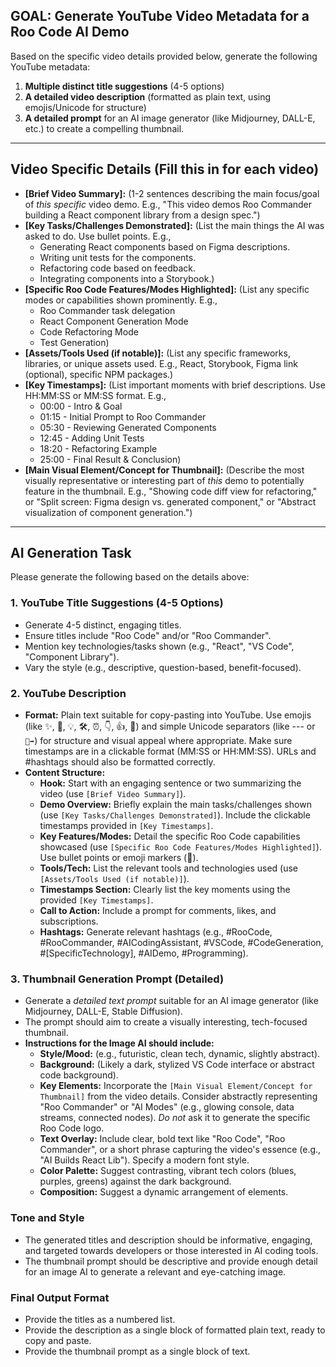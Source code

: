 ## GOAL: Generate YouTube Video Metadata for a Roo Code AI Demo

Based on the specific video details provided below, generate the following YouTube metadata:
1.  **Multiple distinct title suggestions** (4-5 options)
2.  **A detailed video description** (formatted as plain text, using emojis/Unicode for structure)
3.  **A detailed prompt** for an AI image generator (like Midjourney, DALL-E, etc.) to create a compelling thumbnail.

---

## Video Specific Details (Fill this in for each video)

*   **[Brief Video Summary]:** (1-2 sentences describing the main focus/goal of *this specific* video demo. E.g., "This video demos Roo Commander building a React component library from a design spec.")
*   **[Key Tasks/Challenges Demonstrated]:** (List the main things the AI was asked to do. Use bullet points. E.g.,
    *   Generating React components based on Figma descriptions.
    *   Writing unit tests for the components.
    *   Refactoring code based on feedback.
    *   Integrating components into a Storybook.)
*   **[Specific Roo Code Features/Modes Highlighted]:** (List any specific modes or capabilities shown prominently. E.g.,
    *   Roo Commander task delegation
    *   React Component Generation Mode
    *   Code Refactoring Mode
    *   Test Generation)
*   **[Assets/Tools Used (if notable)]:** (List any specific frameworks, libraries, or unique assets used. E.g., React, Storybook, Figma link (optional), specific NPM packages.)
*   **[Key Timestamps]:** (List important moments with brief descriptions. Use HH:MM:SS or MM:SS format. E.g.,
    *   00:00 - Intro & Goal
    *   01:15 - Initial Prompt to Roo Commander
    *   05:30 - Reviewing Generated Components
    *   12:45 - Adding Unit Tests
    *   18:20 - Refactoring Example
    *   25:00 - Final Result & Conclusion)
*   **[Main Visual Element/Concept for Thumbnail]:** (Describe the most visually representative or interesting part of *this* demo to potentially feature in the thumbnail. E.g., "Showing code diff view for refactoring," or "Split screen: Figma design vs. generated component," or "Abstract visualization of component generation.")

---

## AI Generation Task

Please generate the following based on the details above:

### 1. YouTube Title Suggestions (4-5 Options)
*   Generate 4-5 distinct, engaging titles.
*   Ensure titles include "Roo Code" and/or "Roo Commander".
*   Mention key technologies/tasks shown (e.g., "React", "VS Code", "Component Library").
*   Vary the style (e.g., descriptive, question-based, benefit-focused).

### 2. YouTube Description
*   **Format:** Plain text suitable for copy-pasting into YouTube. Use emojis (like ✨, 🚀, 💡, 🛠️, ⏰, 👇, 👍, 🔔) and simple Unicode separators (like --- or `🔹➡️`) for structure and visual appeal where appropriate. Make sure timestamps are in a clickable format (MM:SS or HH:MM:SS). URLs and #hashtags should also be formatted correctly.
*   **Content Structure:**
    *   **Hook:** Start with an engaging sentence or two summarizing the video (use `[Brief Video Summary]`).
    *   **Demo Overview:** Briefly explain the main tasks/challenges shown (use `[Key Tasks/Challenges Demonstrated]`). Include the clickable timestamps provided in `[Key Timestamps]`.
    *   **Key Features/Modes:** Detail the specific Roo Code capabilities showcased (use `[Specific Roo Code Features/Modes Highlighted]`). Use bullet points or emoji markers (🔹).
    *   **Tools/Tech:** List the relevant tools and technologies used (use `[Assets/Tools Used (if notable)]`).
    *   **Timestamps Section:** Clearly list the key moments using the provided `[Key Timestamps]`.
    *   **Call to Action:** Include a prompt for comments, likes, and subscriptions.
    *   **Hashtags:** Generate relevant hashtags (e.g., #RooCode, #RooCommander, #AICodingAssistant, #VSCode, #CodeGeneration, #[SpecificTechnology], #AIDemo, #Programming).

### 3. Thumbnail Generation Prompt (Detailed)
*   Generate a *detailed text prompt* suitable for an AI image generator (like Midjourney, DALL-E, Stable Diffusion).
*   The prompt should aim to create a visually interesting, tech-focused thumbnail.
*   **Instructions for the Image AI should include:**
    *   **Style/Mood:** (e.g., futuristic, clean tech, dynamic, slightly abstract).
    *   **Background:** (Likely a dark, stylized VS Code interface or abstract code background).
    *   **Key Elements:** Incorporate the `[Main Visual Element/Concept for Thumbnail]` from the video details. Consider abstractly representing "Roo Commander" or "AI Modes" (e.g., glowing console, data streams, connected nodes). *Do not* ask it to generate the specific Roo Code logo.
    *   **Text Overlay:** Include clear, bold text like "Roo Code", "Roo Commander", or a short phrase capturing the video's essence (e.g., "AI Builds React Lib"). Specify a modern font style.
    *   **Color Palette:** Suggest contrasting, vibrant tech colors (blues, purples, greens) against the dark background.
    *   **Composition:** Suggest a dynamic arrangement of elements.

### Tone and Style
*   The generated titles and description should be informative, engaging, and targeted towards developers or those interested in AI coding tools.
*   The thumbnail prompt should be descriptive and provide enough detail for an image AI to generate a relevant and eye-catching image.

### Final Output Format
*   Provide the titles as a numbered list.
*   Provide the description as a single block of formatted plain text, ready to copy and paste.
*   Provide the thumbnail prompt as a single block of text.